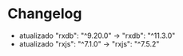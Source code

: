 # Changelog

- atualizado "rxdb": "^9.20.0" -> "rxdb": "^11.3.0"
- atualizado "rxjs": "^7.1.0" -> "rxjs": "^7.5.2"
